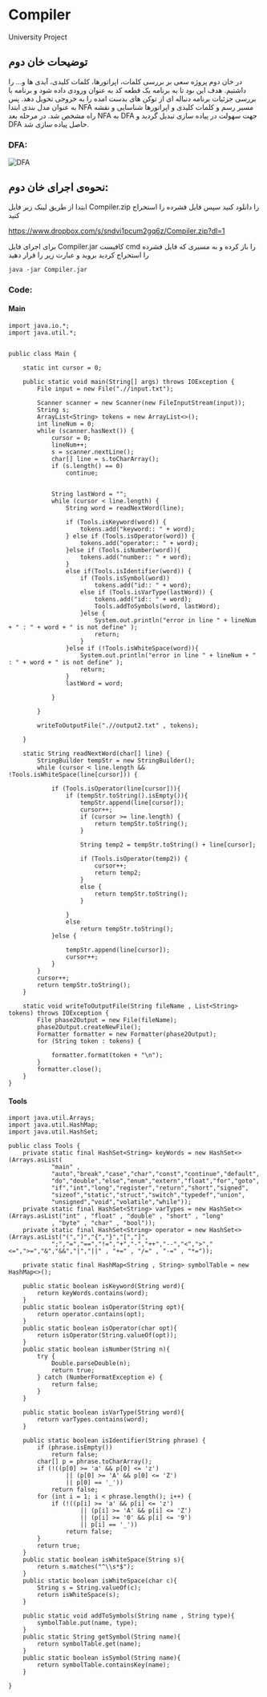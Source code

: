 # Compiler
University Project

## توضیحات خان دوم

در خان دوم پروژه سعی بر بررسی کلمات، اپراتورها، کلمات کلیدی، آیدی ها و... را داشتیم. هدف این بود تا به برنامه یک قطعه کد به عنوان
ورودی داده شود و برنامه با بررسی جزئیات برنامه دنباله ای از توکن های بدست امده را به خروجی تحویل دهد.
پس به عنوان مدل بندی
ابتدا NFA مسیر رسم و کلمات کلیدی و اپراتورها شناسایی و نقشه راه مشخص شد. در مرحله بعد NFA به DFA جهت سهولت در پیاده
سازی تبدیل گردید و DFA حاصل پیاده سازی شد.


### DFA:

![DFA](https://s4.uupload.ir/files/screenshot_2021-11-29_170022_4q1d.jpg)


## نحوه‌ی اجرای خان دوم:
ابتدا از طریق لینک زیر فایل Compiler.zip را دانلود کنید
سپس فایل فشرده را استخراج کنید

https://www.dropbox.com/s/sndvi1pcum2gq6z/Compiler.zip?dl=1

برای اجرای فایل Compiler.jar کافیست cmd را باز کرده و به مسیری که فایل فشرده را استحراج کردید بروید و عبارت زیر را قرار دهید

``` java -jar Compiler.jar ```


### Code:

#### Main

``` 
import java.io.*;
import java.util.*;


public class Main {

    static int cursor = 0;

    public static void main(String[] args) throws IOException {
        File input = new File(".//input.txt");

        Scanner scanner = new Scanner(new FileInputStream(input));
        String s;
        ArrayList<String> tokens = new ArrayList<>();
        int lineNum = 0;
        while (scanner.hasNext()) {
            cursor = 0;
            lineNum++;
            s = scanner.nextLine();
            char[] line = s.toCharArray();
            if (s.length() == 0)
                continue;


            String lastWord = "";
            while (cursor < line.length) {
                String word = readNextWord(line);

                if (Tools.isKeyword(word)) {
                    tokens.add("keyword:: " + word);
                } else if (Tools.isOperator(word)) {
                    tokens.add("operator:: " + word);
                }else if (Tools.isNumber(word)){
                    tokens.add("number:: " + word);
                }
                else if(Tools.isIdentifier(word)) {
                    if (Tools.isSymbol(word))
                        tokens.add("id:: " + word);
                    else if (Tools.isVarType(lastWord)) {
                        tokens.add("id:: " + word);
                        Tools.addToSymbols(word, lastWord);
                    }else {
                        System.out.println("error in line " + lineNum + " : " + word + " is not define" );
                        return;
                    }
                }else if (!Tools.isWhiteSpace(word)){
                    System.out.println("error in line " + lineNum + " : " + word + " is not define" );
                    return;
                }
                lastWord = word;

            }

        }

        writeToOutputFile(".//output2.txt" , tokens);

    }

    static String readNextWord(char[] line) {
        StringBuilder tempStr = new StringBuilder();
        while (cursor < line.length && !Tools.isWhiteSpace(line[cursor])) {

            if (Tools.isOperator(line[cursor])){
                if (tempStr.toString().isEmpty()){
                    tempStr.append(line[cursor]);
                    cursor++;
                    if (cursor >= line.length) {
                        return tempStr.toString();
                    }

                    String temp2 = tempStr.toString() + line[cursor];

                    if (Tools.isOperator(temp2)) {
                        cursor++;
                        return temp2;
                    }
                    else {
                        return tempStr.toString();
                    }

                }
                else
                    return tempStr.toString();
            }else {

                tempStr.append(line[cursor]);
                cursor++;
            }
        }
        cursor++;
        return tempStr.toString();
    }

    static void writeToOutputFile(String fileName , List<String> tokens) throws IOException {
        File phase2Output = new File(fileName);
        phase2Output.createNewFile();
        Formatter formatter = new Formatter(phase2Output);
        for (String token : tokens) {

            formatter.format(token + "\n");
        }
        formatter.close();
    }
}
```

#### Tools
```
import java.util.Arrays;
import java.util.HashMap;
import java.util.HashSet;

public class Tools {
    private static final HashSet<String> keyWords = new HashSet<>(Arrays.asList(
            "main" ,
            "auto","break","case","char","const","continue","default",
            "do","double","else","enum","extern","float","for","goto",
            "if","int","long","register","return","short","signed",
            "sizeof","static","struct","switch","typedef","union",
            "unsigned","void","volatile","while"));
    private static final HashSet<String> varTypes = new HashSet<>(Arrays.asList("int" , "float" , "double" , "short" , "long"
            , "byte" , "char" , "bool"));
    private static final HashSet<String> operator = new HashSet<>(Arrays.asList("(",")","{","}","[","]",
            ";","=","==","!=","+","-","++","--","<",">","<=",">=","&","&&","|","||" , "+=" , "/=" , "-=" , "*="));

    private static final HashMap<String , String> symbolTable = new HashMap<>();

    public static boolean isKeyword(String word){
        return keyWords.contains(word);
    }
    public static boolean isOperator(String opt){
        return operator.contains(opt);
    }
    public static boolean isOperator(char opt){
        return isOperator(String.valueOf(opt));
    }
    public static boolean isNumber(String n){
        try {
            Double.parseDouble(n);
            return true;
        } catch (NumberFormatException e) {
            return false;
        }
    }

    public static boolean isVarType(String word){
        return varTypes.contains(word);
    }

    public static boolean isIdentifier(String phrase) {
        if (phrase.isEmpty())
            return false;
        char[] p = phrase.toCharArray();
        if (!((p[0] >= 'a' && p[0] <= 'z')
                || (p[0] >= 'A' && p[0] <= 'Z')
                || p[0] == '_'))
            return false;
        for (int i = 1; i < phrase.length(); i++) {
            if (!((p[i] >= 'a' && p[i] <= 'z')
                    || (p[i] >= 'A' && p[i] <= 'Z')
                    || (p[i] >= '0' && p[i] <= '9')
                    || p[i] == '_'))
                return false;
        }
        return true;
    }
    public static boolean isWhiteSpace(String s){
        return s.matches("^\\s*$");
    }
    public static boolean isWhiteSpace(char c){
        String s = String.valueOf(c);
        return isWhiteSpace(s);
    }

    public static void addToSymbols(String name , String type){
        symbolTable.put(name, type);
    }
    public static String getSymbol(String name){
        return symbolTable.get(name);
    }
    public static boolean isSymbol(String name){
        return symbolTable.containsKey(name);
    }

}

```


